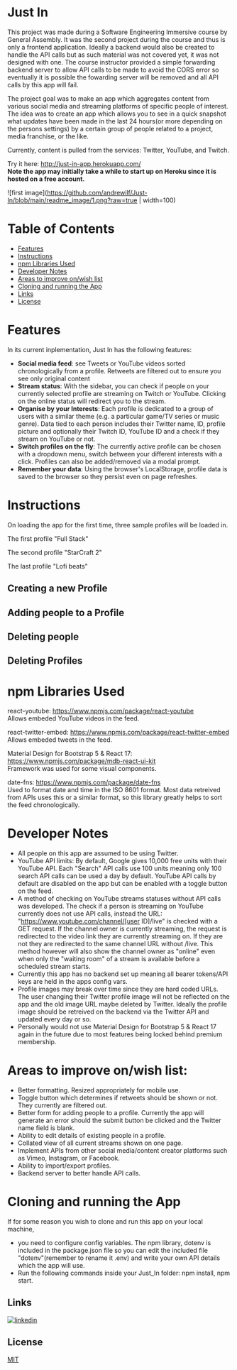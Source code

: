 # Just In
This project was made during a Software Engineering Immersive course by General Assembly. It was the second project during the course and thus is only a frontend application. Ideally a backend would also be created to handle the API calls but as such material was not covered yet, it was not designed with one. The course instructor provided a simple forwarding backend server to allow API calls to be made to avoid the CORS error so eventually it is possible the fowarding server will be removed and all API calls by this app will fail. 

The project goal was to make an app which aggregates content from various social media and streaming platforms of specific people of interest. The idea was to create an app which allows you to see in a quick snapshot what updates have been made in the last 24 hours(or more depending on the persons settings) by a certain group of people related to a project, media franchise, or the like. 

Currently, content is pulled from the services: Twitter, YouTube, and Twitch.

Try it here: http://just-in-app.herokuapp.com/  
**Note the app may initially take a while to start up on Heroku since it is hosted on a free account.**

![first image](https://github.com/andrewilf/Just-In/blob/main/readme_image/1.png?raw=true | width=100)

# Table of Contents

- [Features](#Features)
- [Instructions](#Instructions)
- [npm Libraries Used](#npm-Libraries-Used)
- [Developer Notes](#Developer-Notes)
- [Areas to improve on/wish list](#Areas-to-improve-on/wish-list)
- [Cloning and running the App](#Cloning-and-running-the-App)
- [Links](#Links)
- [License](#License)

# Features
In its current inplementation, Just In has the following features:
- **Social media feed**: see Tweets or YouTube videos sorted chronologically from a profile. Retweets are filtered out to ensure you see only original content
- **Stream status**: With the sidebar, you can check if people on your currently selected profile are streaming on Twitch or YouTube. Clicking on the online status will redirect you to the stream.
- **Organise by your Interests**: Each profile is dedicated to a group of users with a similar theme (e.g. a particular game/TV series or music genre). Data tied to each person includes their Twitter name, ID, profile picture and optionally their Twitch ID, YouTube ID and a check if they stream on YouTube or not.
- **Switch profiles on the fly**: The currently active profile can be chosen with a dropdown menu, switch between your different interests with a click. Profiles can also be added/removed via a modal prompt.
- **Remember your data**: Using the browser's LocalStorage, profile data is saved to the browser so they persist even on page refreshes.

# Instructions
On loading the app for the first time, three sample profiles will be loaded in. 

The first profile "Full Stack"

The second profile "StarCraft 2"

The last profile "Lofi beats"

## Creating a new Profile

## Adding people to a Profile

## Deleting people

## Deleting Profiles


# npm Libraries Used
react-youtube: https://www.npmjs.com/package/react-youtube  
Allows embeded YouTube videos in the feed.

react-twitter-embed: https://www.npmjs.com/package/react-twitter-embed  
Allows embeded tweets in the feed.

Material Design for Bootstrap 5 & React 17: https://www.npmjs.com/package/mdb-react-ui-kit  
Framework was used for some visual components. 

date-fns: https://www.npmjs.com/package/date-fns  
Used to format date and time in the ISO 8601 format. Most data retreived from APIs uses this or a similar format, so this library greatly helps to sort the feed chronologically. 

# Developer Notes
- All people on this app are assumed to be using Twitter.
- YouTube API limits: By default, Google gives 10,000 free units with their YouTube API. Each "Search" API calls use 100 units meaning only 100 search API calls can be used a day by default. YouTube API calls by default are disabled on the app but can be enabled with a toggle button on the feed. 
- A method of checking on YouTube streams statuses without API calls was developed. The check if a person is streaming on YouTube currently does not use API calls, instead the URL: "https://www.youtube.com/channel/[user ID]/live" is checked with a GET request. If the channel owner is currently streaming, the request is redirected to the video link they are currently streaming on. If they are not they are redirected to the same channel URL without /live. This method however will also show the channel owner as "online" even when only the "waiting room" of a stream is available before a scheduled stream starts.
- Currently this app has no backend set up meaning all bearer tokens/API keys are held in the apps config vars. 
- Profile images may break over time since they are hard coded URLs. The user changing their Twitter profile image will not be reflected on the app and the old image URL maybe deleted by Twitter. Ideally the profile image should be retreived on the backend via the Twitter API and updated every day or so. 
- Personally would not use Material Design for Bootstrap 5 & React 17 again in the future due to most features being locked behind premium membership.

# Areas to improve on/wish list:
- Better formatting. Resized appropriately for mobile use.
- Toggle button which determines if retweets should be shown or not. They currently are filtered out.
- Better form for adding people to a profile. Currently the app will generate an error should the submit button be clicked and the Twitter name field is blank.
- Ability to edit details of existing people in a profile.
- Collated view of all current streams shown on one page.
- Implement APIs from other social media/content creator platforms such as Vimeo, Instagram, or Facebook.
- Ability to import/export profiles.
- Backend server to better handle API calls.

# Cloning and running the App
If for some reason you wish to clone and run this app on your local machine, 
- you need to configure config variables. The npm library, dotenv is included in the package.json file so you can edit the included file "dotenv"(remember to rename it .env) and write your own API details which the app will use.
- Run the following commands inside your Just_In folder: npm install, npm start.

## Links
[![linkedin](https://img.shields.io/badge/linkedin-0A66C2?style=for-the-badge&logo=linkedin&logoColor=white)](https://www.linkedin.com/in/andrewianfaulkner/)
## License

[MIT](https://choosealicense.com/licenses/mit/)
